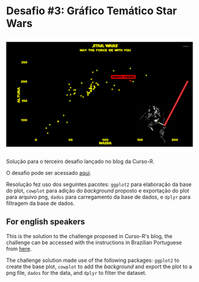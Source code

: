 # Desafio #3: Gráfico Temático Star Wars

![Solução final](https://github.com/brunomontezano/grafico-star-wars/blob/main/plot_final.png?raw=true)

Solução para o terceiro desafio lançado
no blog da Curso-R.

O desafio pode ser acessado [aqui](https://blog.curso-r.com/posts/2022-04-05-desafio-3/).

Resolução fez uso dos seguintes pacotes:
`ggplot2` para elaboração da base do plot,
`cowplot` para adição do *background* proposto
e exportação do plot para arquivo png,
`dados` para carregamento da base de dados,
e `dplyr` para filtragem da base de dados.

## For english speakers

This is the solution to the challenge proposed
in Curso-R's blog, the challenge can be accessed
with the instructions in Brazilian Portuguese from
[here](https://blog.curso-r.com/posts/2022-04-05-desafio-3/).

The challenge solution made use of the following packages:
`ggplot2` to create the base plot,
`cowplot` to add the *background*
and export the plot to a png file,
`dados` for the data,
and `dplyr` to filter the dataset.

